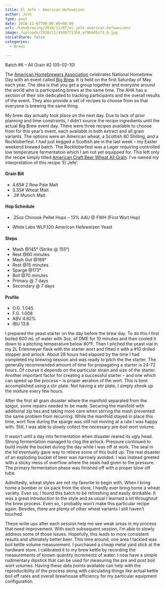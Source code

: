 ```yaml
---
title: El Jefe – American Hefeweizen
author: Josh
type: post
date: 2010-11-07T00:00:00+00:00
url: /homebrewing/2010/11/07/el-jefe-american-hefeweizen/
image: /uploads/2010/11/4580771350_af96945cf3_b.jpg
socialShare: false
categories:
  - Brews

---
```


Batch #6 &#8211; All Grain #2 (05-02-10)

The [American Homebrewers Association][1] celebrates National Homebrew Day with an event called [Big Brew][2]. It is held on the first Saturday of May each year. The idea is that you get a group together and everyone around the world who is participating brews at the same time. The AHA has a section of their site dedicated to tracking participants and the overall results of the event. They also provide a set of recipes to choose from so that everyone is brewing the same thing.

<!-- more -->

My brew day actually took place on the next day. Due to lack of prior planning and time constraints, I didn’t source the recipe ingredients until the actual Big Brew event day. There were three recipes available to choose from for this year’s event, each available in both extract and all grain variants. The options were an American wheat, a Scottish 80 Shilling, and a Rocktoberfest. I had just kegged a Scottish ale in the last week &#8211; my Easter weekend brewed batch. The Rocktoberfest was a Lager requiring controlled low temperature fermentation which I am not yet equipped for. This left only the recipe simply titled [American Craft Beer Wheat All Grain][3]. I’ve named my interpretation of this recipe ‘El Jefe’.

#### Grain Bill

  * 4.65# 2 Row Pale Malt
  * 3.35# Wheat Malt
  * .2# Munich Malt

#### Hop Schedule

  * .25oz Chinook Pellet Hops &#8211; 13% AAU @ FWH (First Wort Hop)

  * White Labs WLP320 American Hefeweizen Yeast

#### Steps

  * Mash @145° (Strike @ 155°)
  * Rest @60 minutes
  * Mash Out @169°
  * Rest @15 minutes
  * Sparge @173°
  * Boil @70 minutes
  * Primary @ 7 days
  * Secondary @ 7 days

#### Profile

  * O.G. 1.045
  * F.G. 1.008
  * ABV 4.82%
  * IBU 13.8

I prepared the yeast starter on the day before the brew day. To do this I first boiled 600 mL of water with 3oz. of DME for 10 minutes and then cooled it down to a pitching temperature below 80°F. Then I pitched the yeast vial in my 2L Erlenmeyer flask with the starter wort and fitted it with a #10 drilled stopper and airlock. About 28 hours had elapsed by the time I had completed my brewing session and was ready to pitch the the starter. The generally recommended amount of time for propagating a starter is 24-72 hours. Of course it depends on the particular strain and size of the starter. Another important factor for creating a successful starter &#8211; and one which can speed up the process &#8211; is proper aeration of the wort. This is best accomplished using a stir plate. Not having a stir plate, I simply shook up the mixture every few hours.

After the first all grain disaster where the manifold separated from the spigot, some repairs needed to be made. Securing the manifold with additional zip ties and taking more care when stirring the mash prevented the same problem from recurring. While the manifold stayed in place this time, wort flow during the sparge was still not moving at a rate I was happy with. Still, I was able to slowly collect the necessary pre-boil wort volume.


It wasn’t until a day into fermentation when disaster reared its ugly head. Strong fermentation managed to clog the airlock. Pressure continued to build inside the bucket during the day while I was off at work. The seal in the lid eventually gave way to relieve some of this build up. The real disaster of an exploding bucket of beer was narrowly avoided. I was instead greeted with a sticky mess of overflow where the seals had given to the pressure. The primary fermentation phase was finished off with a proper blow off tube.

Admittedly, wheat styles are not my favorite to begin with. When I bring home a bomber or six pack from the store, I hardly ever bring home a wheat variety. Even so, I found this batch to be refreshing and easily drinkable. It was a great introduction to the style and as usual I learned a lot throughout the brew process. Even so, I probably won’t make this particular recipe again. Besides, there are plenty of other wheat variants I still haven’t touched.

These write ups after each session help me see weak areas in my process that need improvement. With each subsequent session, I’m able to slowly address some of those issues. Hopefully, this leads to more consistent results and ultimately better beer. This time around, one area I tackled was boil kettle volume measurement. I purchased a cheap metal yard stick at the hardware store. I calibrated it to my brew kettle by recording the measurements of known quantity increments of water. I now have a simple rudimentary dipstick that can be used for measuring the pre and post boil wort volumes. Having these data points available can help with the reproducibility of the process along with calculating things like actual kettle boil off rates and overall brewhouse efficiency for my particular equipment configuration.

 [1]: http://www.homebrewersassociation.org/
 [2]: http://www.homebrewersassociation.org/pages/events/national-homebrew-day
 [3]: http://wiki.homebrewersassociation.org/AmericanCraftBeerWheatAllGrain
